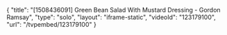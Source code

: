 {
    "title": "[1508436091] Green Bean Salad With Mustard Dressing - Gordon Ramsay",
    "type": "solo",
    "layout": "iframe-static",
    "videoId": "123179100",
    "url": "\/tvpembed\/123179100"
}